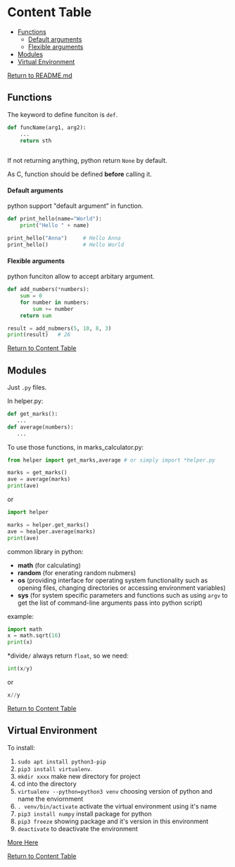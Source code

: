 <a id="ct"></a>

# Content Table
* [Functions](#f)
	* [Default arguments](#da)
	* [Flexible arguments](#fa)
* [Modules](#m)
* [Virtual Environment](#ve)

[Return to README.md](https://github.com/KatrinaaDing/cs1531/blob/master/README.md)

<a id="f"></a>

## Functions
The keyword to define funciton is `def`.


```python
def funcName(arg1, arg2):
	...
	return sth 	
	
```
If not returning anything, python return `None` by default.

As C, function should be defined **before** calling it.

<a id="da"></a>

#### Default arguments
python support "default argument" in function.

```python
def print_hello(name="World"):
	print("Hello " + name)

print_hello("Anna")		# Hello Anna
print_hello()			# Hello World
```
<a id="fa"></a>

#### Flexible arguments
python funciton allow to accept arbitary argument.  

```python
def add_numbers(*numbers):
	sum = 0
	for number in numbers:
		sum += number
	return sum

result = add_nubmers(5, 10, 8, 3)
print(result)	# 26
```
[Return to Content Table](#ct)

<a id="m"></a>

## Modules
 Just `.py` files.
 
 In helper.py:
  
 ```python
 def get_marks():
 	...
 def average(numbers):
 	... 
 
 ```
 To use those functions, in marks_calculator.py:  
 
```python
from helper import get_marks,average # or simply import *helper.py

marks = get_marks()
ave = average(marks)
print(ave)
```
or

```python
import helper

marks = helper.get_marks()
ave = healper.average(marks)
print(ave)
```
common library in python:  

* **math** (for calculating)
* **random** (for enerating random nubmers)
* **os** (providing interface for operating system functionality such as opening files, changing directories or accessing environment variables)
* **sys** (for system specific parameters and functions such as using `argv` to get the list of command-line arguments pass into python script)

example:

```python
import math
x = math.sqrt(16)
print(x)
```
*divide`/` always return `float`, so we need:

```python
int(x/y)
```
or

```python
x//y
```
[Return to Content Table](#ct)

<a id="ve"></a>

## Virtual Environment
To install:  

1. `sudo apt install python3-pip`
2. `pip3 install virtualenv`. 
3.  `mkdir xxxx` make new directory for project
4. cd into the directory
5. `virtualenv --python=python3 venv` choosing version of python and name the enviornment
6. `. venv/bin/activate` activate the virtual environment using it's name
7. `pip3 install numpy` install package for python
8. `pip3 freeze` showing package and it's version in this environment
9. `deactivate` to deactivate the environment

[More Here](http://www.cse.unsw.edu.au/~cs1531/19T1/extra/virtualenv.html)

[Return to Content Table](#ct)
